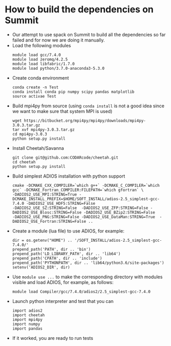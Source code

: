 # How to build the dependencies on Summit

* Our attempt to use spack on Summit to build all the dependencies so far failed and for now we are doing it manually.
* Load the following modules
  ```
  module load gcc/7.4.0	
  module load zeromq/4.2.5
  module load libfabric/1.7.0
  module load python/3.7.0-anaconda3-5.3.0
  ```
* Create conda environment
  ```
  conda create -n Test
  conda install conda pip numpy scipy pandas matplotlib
  source activae Test
  ```	
* Build mpi4py from source (using `conda install` is not a good idea since we want to make sure that system MPI is used)
  ```
  wget https://bitbucket.org/mpi4py/mpi4py/downloads/mpi4py-3.0.3.tar.gz
  tar xvf mpi4py-3.0.3.tar.gz
  cd mpi4py-3.0.3
  python setup.py install
  ```
* Install Cheetah/Savanna
  ```
  git clone git@github.com:CODARcode/cheetah.git
  cd cheetah
  python setup.py install
  ```
* Build simplest ADIOS installation with python support
  ```
  cmake -DCMAKE_CXX_COMPILER=`which g++` -DCMAKE_C_COMPILER=`which gcc` -DCMAKE_Fortran_COMPILER:FILEPATH=`which gfortran` \
  -DADIOS2_USE_MPI:STRING=True -DCMAKE_INSTALL_PREFIX=$HOME/SOFT_INSTALL/adios-2.5_simplest-gcc-7.4.0 -DADIOS2_USE_HDF5:STRING=False 
  -DADIOS2_USE_SZ:STRING=False  -DADIOS2_USE_ZFP:STRING=False -DADIOS2_USE_Blosc:STRING=False -DADIOS2_USE_BZip2:STRING=False 
  -DADIOS2_USE_PNG:STRING=False -DADIOS2_USE_DataMan:STRING=True  -DADIOS2_USE_Fortran:STRING=False ..
  ```
* Create a module (lua file) to use ADIOS, for example:
  ```
  dir = os.getenv("HOME") .. '/SOFT_INSTALL/adios-2.5_simplest-gcc-7.4.0/'
  prepend_path('PATH', dir .. 'bin')
  prepend_path('LD_LIBRARY_PATH', dir .. 'lib64')
  prepend_path('CPATH', dir .. 'include')
  prepend_path('PYTHONPATH', dir .. 'lib64/python3.6/site-packages')
  setenv('ADIOS2_DIR', dir)

  ```
* Use `module use ...` to make the corresponding directory with modules visible and load ADIOS, for example, as follows:
  ```
  module load Compiler/gcc/7.4.0/adios2/2.5_simplest-gcc-7.4.0
  ```
* Launch python interpreter and test that you can
  ```
  import adios2
  import cheetah
  import mpi4py
  import numpy
  import pandas
  ```
* If it worked, you are ready to run tests